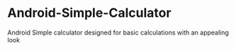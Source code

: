 # Android-Simple-Calculator
Android Simple calculator designed for basic calculations with an appealing look 
